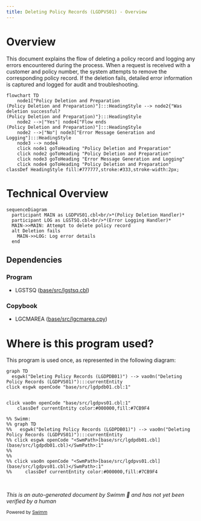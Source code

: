 ```yaml
---
title: Deleting Policy Records (LGDPVS01) - Overview
---
```

# Overview

This document explains the flow of deleting a policy record and logging any errors encountered during the process. When a request is received with a customer and policy number, the system attempts to remove the corresponding policy record. If the deletion fails, detailed error information is captured and logged for audit and troubleshooting.

```mermaid
flowchart TD
    node1["Policy Deletion and Preparation
(Policy Deletion and Preparation)"]:::HeadingStyle --> node2{"Was deletion successful?
(Policy Deletion and Preparation)"}:::HeadingStyle
    node2 -->|"Yes"| node4["Flow ends
(Policy Deletion and Preparation)"]:::HeadingStyle
    node2 -->|"No"| node3["Error Message Generation and Logging"]:::HeadingStyle
    node3 --> node4
    click node1 goToHeading "Policy Deletion and Preparation"
    click node2 goToHeading "Policy Deletion and Preparation"
    click node3 goToHeading "Error Message Generation and Logging"
    click node4 goToHeading "Policy Deletion and Preparation"
classDef HeadingStyle fill:#777777,stroke:#333,stroke-width:2px;
```

# Technical Overview

```mermaid
sequenceDiagram
  participant MAIN as LGDPVS01.cbl<br/>*(Policy Deletion Handler)*
  participant LOG as LGSTSQ.cbl<br/>*(Error Logging Handler)*
  MAIN->>MAIN: Attempt to delete policy record
  alt Deletion fails
    MAIN->>LOG: Log error details
  end
```

## Dependencies

### Program

- LGSTSQ (<SwmPath>[base/src/lgstsq.cbl](base/src/lgstsq.cbl)</SwmPath>)

### Copybook

- LGCMAREA (<SwmPath>[base/src/lgcmarea.cpy](base/src/lgcmarea.cpy)</SwmPath>)

# Where is this program used?

This program is used once, as represented in the following diagram:

```mermaid
graph TD
  esgwk("Deleting Policy Records (LGDPDB01)") --> vao0n("Deleting Policy Records (LGDPVS01)"):::currentEntity
click esgwk openCode "base/src/lgdpdb01.cbl:1"
  
  
click vao0n openCode "base/src/lgdpvs01.cbl:1"
    classDef currentEntity color:#000000,fill:#7CB9F4

%% Swimm:
%% graph TD
%%   esgwk("Deleting Policy Records (LGDPDB01)") --> vao0n("Deleting Policy Records (LGDPVS01)"):::currentEntity
%% click esgwk openCode "<SwmPath>[base/src/lgdpdb01.cbl](base/src/lgdpdb01.cbl)</SwmPath>:1"
%%   
%%   
%% click vao0n openCode "<SwmPath>[base/src/lgdpvs01.cbl](base/src/lgdpvs01.cbl)</SwmPath>:1"
%%     classDef currentEntity color:#000000,fill:#7CB9F4
```

&nbsp;

*This is an auto-generated document by Swimm 🌊 and has not yet been verified by a human*

<SwmMeta version="3.0.0" repo-id="Z2l0aHViJTNBJTNBU3dpbW1pby1nZW5hcHAtbW90b3IlM0ElM0FHaXJpLVN3aW1t" repo-name="Swimmio-genapp-motor"><sup>Powered by [Swimm](https://app.swimm.io/)</sup></SwmMeta>
